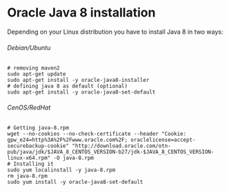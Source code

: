 # Oracle Java 8 installation

Depending on your Linux distribution you have to install Java 8 in two ways:

###### Debian/Ubuntu
```
# removing maven2
sudo apt-get update
sudo apt-get install -y oracle-java8-installer
# defining java 8 as default (optional)
sudo apt-get install -y oracle-java8-set-default
```
###### CenOS/RedHat
```
# Getting java-8.rpm
wget --no-cookies --no-check-certificate --header "Cookie: gpw_e24=http%3A%2F%2Fwww.oracle.com%2F; oraclelicense=accept-securebackup-cookie" "http://download.oracle.com/otn-pub/java/jdk/$JAVA_8_CENTOS_VERSION-b27/jdk-$JAVA_8_CENTOS_VERSION-linux-x64.rpm" -O java-8.rpm
# Installing it
sudo yum localinstall -y java-8.rpm
rm java-8.rpm
sudo yum install -y oracle-java8-set-default
```
